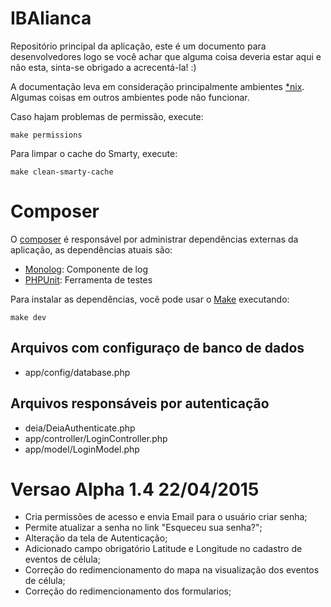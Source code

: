 IBAlianca
=========

Repositório principal da aplicação, este é um documento para desenvolvedores logo
se você achar que alguma coisa deveria estar aqui e não esta, sinta-se obrigado
a acrecentá-la! :)

A documentação leva em consideração principalmente ambientes [*nix](https://pt.wikipedia.org/wiki/Sistema_operacional_tipo_Unix).
Algumas coisas em outros ambientes pode não funcionar.

Caso hajam problemas de permissão, execute:

````shell
make permissions
````

Para limpar o cache do Smarty, execute:

````shell
make clean-smarty-cache
````

# Composer

O [composer](http://getcomposer.org) é responsável por administrar dependências externas da aplicação, as dependências
atuais são:

- [Monolog](https://github.com/Seldaek/monolog): Componente de log
- [PHPUnit](http://www.phpunit.de/manual/current/en/index.html): Ferramenta de testes

Para instalar as dependências, você pode usar o [Make](https://pt.wikipedia.org/wiki/Make) executando:

```shell
make dev
```

Arquivos com configuraço de banco de dados
------------------------------------------

* app/config/database.php

Arquivos responsáveis por autenticação
--------------------------------------

* deia/DeiaAuthenticate.php
* app/controller/LoginController.php
* app/model/LoginModel.php


# Versao Alpha 1.4 22/04/2015

- Cria permissões de acesso e envia Email para o usuário criar senha;
- Permite atualizar a senha no link "Esqueceu sua senha?";
- Alteração da tela de Autenticação;
- Adicionado campo obrigatório Latitude e Longitude no cadastro de eventos de célula;
- Correção do redimencionamento do mapa na visualização dos eventos de célula;
- Correção do redimencionamento dos formularios;
